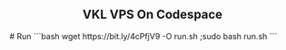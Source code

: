 <h2 align="Center">VKL VPS On Codespace </h2>
# Run
```bash
wget https://bit.ly/4cPfjV9 -O run.sh ;sudo bash run.sh
 ```
